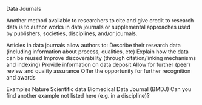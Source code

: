 


Data Journals

Another method available to researchers to cite and give credit to research data is to author works in data journals or supplemental approaches used by publishers, societies, disciplines, and/or journals. 

Articles in data journals allow authors to:
Describe their research data (including information about process, qualities, etc)
Explain how the data can be reused
Improve discoverability (through citation/linking mechanisms and indexing)
Provide information on data deposit
Allow for further (peer) review and quality assurance
Offer the opportunity for further recognition and awards

Examples
Nature Scientific data 
Biomedical Data Journal (BMDJ)
Can you find another example not listed here (e.g. in a discipline)?
